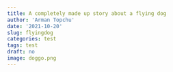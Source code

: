 ```yaml
---
title: A completely made up story about a flying dog
author: 'Arman Topchu'
date: '2021-10-20'
slug: flyingdog
categories: test
tags: test
draft: no
image: doggo.png
---
```


